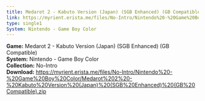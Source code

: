 ```yaml
---
title: Medarot 2 - Kabuto Version (Japan) (SGB Enhanced) (GB Compatible)
link: https://myrient.erista.me/files/No-Intro/Nintendo%20-%20Game%20Boy%20Color/Medarot%202%20-%20Kabuto%20Version%20(Japan)%20(SGB%20Enhanced)%20(GB%20Compatible).zip
type: single1
System: Nintendo - Game Boy Color
---
```

<b>Game:</b> Medarot 2 - Kabuto Version (Japan) (SGB Enhanced) (GB Compatible)<br>
<b>System:</b> Nintendo - Game Boy Color<br>
<b>Collection:</b> No-Intro<br>
<b>Download:</b> https://myrient.erista.me/files/No-Intro/Nintendo%20-%20Game%20Boy%20Color/Medarot%202%20-%20Kabuto%20Version%20(Japan)%20(SGB%20Enhanced)%20(GB%20Compatible).zip